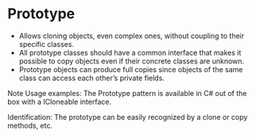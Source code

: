 ﻿# Prototype
* Allows cloning objects, even complex ones, without coupling to their specific classes.
* All prototype classes should have a common interface that makes it possible to copy objects even if their concrete classes are unknown.
* Prototype objects can produce full copies since objects of the same class can access each other’s private fields.

Note
Usage examples: The Prototype pattern is available in C# out of the box with a ICloneable interface.

Identification: The prototype can be easily recognized by a clone or copy methods, etc.